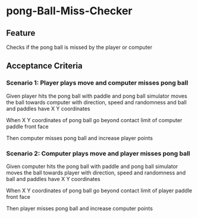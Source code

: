 # pong-Ball-Miss-Checker

## Feature

Checks if the pong ball is missed by the player or computer

## Acceptance Criteria

### Scenario 1: Player plays move and computer misses pong ball

Given player hits the pong ball with paddle and pong ball
simulator moves the ball towards computer with direction, speed
and randomness and ball and paddles have X Y coordinates

When X Y coordinates of pong ball go beyond contact limit of computer
paddle front face

Then computer misses pong ball and increase player points

### Scenario 2: Computer plays move and player misses pong ball

Given computer hits the pong ball with paddle and pong ball
simulator moves the ball towards player with direction, speed
and randomness and ball and paddles have X Y coordinates

When X Y coordinates of pong ball go beyond contact limit of player
paddle front face

Then player misses pong ball and increase computer points
